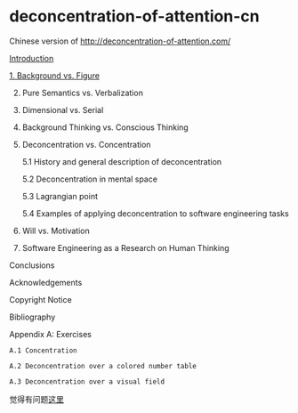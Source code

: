 # deconcentration-of-attention-cn

Chinese version of http://deconcentration-of-attention.com/

[Introduction](http://blog.fengweizhou.com/2015/08/12/deconcentration-of-attention-1/)

[1. Background vs. Figure](http://blog.fengweizhou.com/2015/08/12/deconcentration-of-attention-2/)

2. Pure Semantics vs. Verbalization

3. Dimensional vs. Serial

4. Background Thinking vs. Conscious Thinking

5. Deconcentration vs. Concentration

	5.1 History and general description of deconcentration
	
	5.2 Deconcentration in mental space
	
	5.3 Lagrangian point
	
	5.4 Examples of applying deconcentration to software engineering tasks

6. Will vs. Motivation

7. Software Engineering as a Research on Human Thinking

Conclusions

Acknowledgements

Copyright Notice

Bibliography

Appendix A: Exercises
	
	A.1 Concentration
	
	A.2 Deconcentration over a colored number table
	
	A.3 Deconcentration over a visual field
	
	
觉得有问题[这里](https://github.com/dopcn/deconcentration-of-attention-cn/issues/new)
